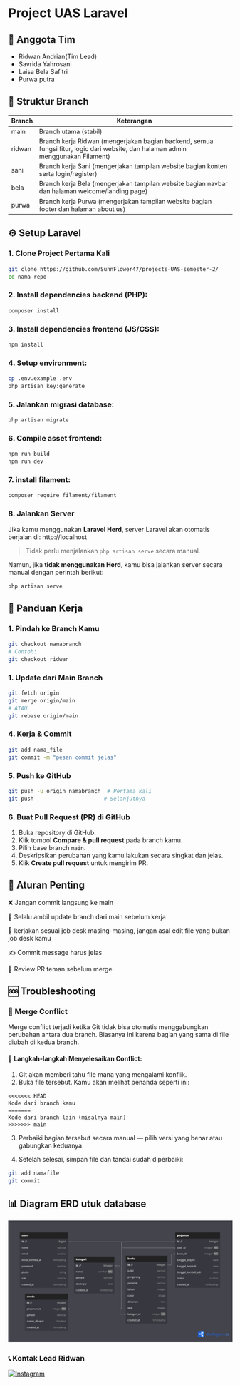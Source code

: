 # Project UAS Laravel

## 🌻 Anggota Tim
- Ridwan Andrian(Tim Lead)
- Savrida Yahrosani
- Laisa Bela Safitri
- Purwa putra

## 🌿 Struktur Branch

| Branch  | Keterangan                                                                                                                       |
|---------|----------------------------------------------------------------------------------------------------------------------------------|
| main    | Branch utama (stabil)                                                                                                            |
| ridwan  | Branch kerja Ridwan (mengerjakan bagian backend, semua fungsi fitur, logic dari website, dan halaman admin menggunakan Filament) |
| sani    | Branch kerja Sani (mengerjakan tampilan website bagian konten serta login/register)                                              |
| bela    | Branch kerja Bela (mengerjakan tampilan website bagian navbar dan halaman welcome/landing page)                                  |
| purwa   | Branch kerja Purwa (mengerjakan tampilan website bagian footer dan halaman about us)                                             |



## ⚙️ Setup Laravel

### 1. Clone Project Pertama Kali
```bash
git clone https://github.com/SunnFlower47/projects-UAS-semester-2/
cd nama-repo
```

### 2. Install dependencies backend (PHP):
```bash
composer install
```

### 3. Install dependencies frontend (JS/CSS):
```bash
npm install
```

### 4. Setup environment:
```bash
cp .env.example .env
php artisan key:generate
```

### 5. Jalankan migrasi database:
```bash
php artisan migrate
```

### 6. Compile asset frontend:
```bash
npm run build
npm run dev
```
### 7. install filament:
```bash
composer require filament/filament
```
### 8. Jalankan Server

Jika kamu menggunakan **Laravel Herd**, server Laravel akan otomatis berjalan di:
http://localhost
>Tidak perlu menjalankan `php artisan serve` secara manual.

Namun, jika **tidak menggunakan Herd**, kamu bisa jalankan server secara manual dengan perintah berikut:
```bash
php artisan serve
```
## 🚀 Panduan Kerja

### 1. Pindah ke Branch Kamu
```bash
git checkout namabranch
# Contoh:
git checkout ridwan
```
### 1. Update dari Main Branch
```bash
git fetch origin
git merge origin/main
# ATAU
git rebase origin/main
```
### 4. Kerja & Commit

```bash
git add nama_file
git commit -m "pesan commit jelas"
```
### 5. Push ke GitHub
```bash
git push -u origin namabranch  # Pertama kali
git push                      # Selanjutnya
```
### 6. Buat Pull Request (PR) di GitHub

1. Buka repository di GitHub.  
2. Klik tombol **Compare & pull request** pada branch kamu.  
3. Pilih base branch `main`.  
4. Deskripsikan perubahan yang kamu lakukan secara singkat dan jelas.  
5. Klik **Create pull request** untuk mengirim PR.  



## 📌 Aturan Penting

❌ Jangan commit langsung ke main

🔄 Selalu ambil update branch dari main sebelum kerja

📑 kerjakan sesuai job desk masing-masing, jangan asal edit file yang bukan job desk kamu

✍️ Commit message harus jelas

👀 Review PR teman sebelum merge

## 🆘 Troubleshooting

### 🔀 Merge Conflict

Merge conflict terjadi ketika Git tidak bisa otomatis menggabungkan perubahan antara dua branch. Biasanya ini karena bagian yang sama di file diubah di kedua branch.

#### 👣 Langkah-langkah Menyelesaikan Conflict:

1. Git akan memberi tahu file mana yang mengalami konflik.
2. Buka file tersebut. Kamu akan melihat penanda seperti ini:

```plaintext
<<<<<<< HEAD
Kode dari branch kamu
=======
Kode dari branch lain (misalnya main)
>>>>>>> main
```
3. Perbaiki bagian tersebut secara manual — pilih versi yang benar atau gabungkan keduanya.

4. Setelah selesai, simpan file dan tandai sudah diperbaiki:

```bash
git add namafile
git commit
```

## 📊 Diagram ERD utuk database
![ERD Diagram](public/images/perpustakaan-db.png)


### 📞 Kontak Lead Ridwan
[![Instagram](https://img.shields.io/badge/Instagram-%23E4405F.svg?logo=Instagram&logoColor=white)](https://instagram.com/ridwannnn_____) 
